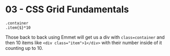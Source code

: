 # 03 - CSS Grid Fundamentals

```
.container
.item{$}*10
```

Those back to back using Emmet will get us a div with `class=container` and then 10 items like `<div class="item">1</div>` with their number inside of it counting up to 10.

